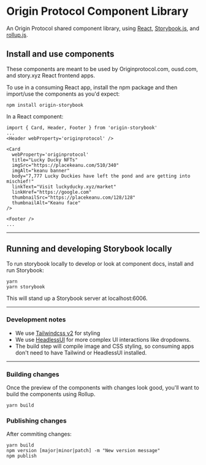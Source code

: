 # Origin Protocol Component Library
An Origin Protocol shared component library, using [React](https://reactjs.org/), [Storybook.js](https://storybook.js.org/), and [rollup.js](https://rollupjs.org/guide/en/).

## Install and use components
These components are meant to be used by Originprotocol.com, ousd.com, and story.xyz React frontend apps.

To use in a consuming React app, install the npm package and then import/use the components as you'd expect:
```
npm install origin-storybook
```

In a React component:
```
import { Card, Header, Footer } from 'origin-storybook'
...
<Header webProperty='originprotocol' />

<Card 
  webProperty='originprotocol'
  title="Lucky Ducky NFTs"
  imgSrc="https://placekeanu.com/510/340"
  imgAlt="keanu banner"
  body="7,777 Lucky Duckies have left the pond and are getting into mischief!"
  linkText="Visit luckyducky.xyz/market"
  linkHref="https://google.com"
  thumbnailSrc="https://placekeanu.com/128/128"
  thumbnailAlt="Keanu face"
/>

<Footer />
...
```
---

## Running and developing Storybook locally
To run storybook locally to develop or look at component docs, install and run Storybook:
```
yarn
yarn storybook
```
This will stand up a Storybook server at localhost:6006.

---

### Development notes
* We use [Tailwindcss v2](https://tailwindcss.com/blog/tailwindcss-v2) for styling
* We use [HeadlessUI](https://headlessui.com/) for more complex UI interactions like dropdowns. 
* The build step will compile image and CSS styling, so consuming apps don't need to have Tailwind or HeadlessUI installed.

---

### Building changes
Once the preview of the components with changes look good, you'll want to build the components using Rollup.
```
yarn build
```

### Publishing changes
After commiting changes:
```
yarn build
npm version [major|minor|patch] -m "New version message"
npm publish
```